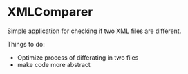 # XMLComparer

Simple application for checking if two XML files are different.

Things to do:
- Optimize process of differating in two files
- make code more abstract
